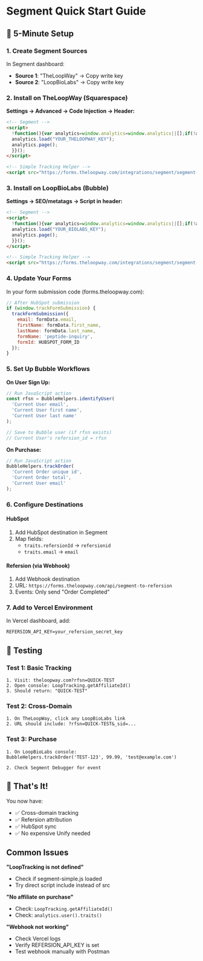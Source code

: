 # Segment Quick Start Guide

## 🚀 5-Minute Setup

### 1. Create Segment Sources

In Segment dashboard:
- **Source 1**: "TheLoopWay" → Copy write key
- **Source 2**: "LoopBioLabs" → Copy write key

### 2. Install on TheLoopWay (Squarespace)

**Settings → Advanced → Code Injection → Header:**

```html
<!-- Segment -->
<script>
  !function(){var analytics=window.analytics=window.analytics||[];if(!analytics.initialize)if(analytics.invoked)window.console&&console.error&&console.error("Segment snippet included twice.");else{analytics.invoked=!0;analytics.methods=["trackSubmit","trackClick","trackLink","trackForm","pageview","identify","reset","group","track","ready","alias","debug","page","once","off","on","addSourceMiddleware","addIntegrationMiddleware","setAnonymousId","addDestinationMiddleware"];analytics.factory=function(e){return function(){var t=Array.prototype.slice.call(arguments);t.unshift(e);analytics.push(t);return analytics}};for(var e=0;e<analytics.methods.length;e++){var key=analytics.methods[e];analytics[key]=analytics.factory(key)}analytics.load=function(key,e){var t=document.createElement("script");t.type="text/javascript";t.async=!0;t.src="https://cdn.segment.com/analytics.js/v1/" + key + "/analytics.min.js";var n=document.getElementsByTagName("script")[0];n.parentNode.insertBefore(t,n);analytics._loadOptions=e};analytics._writeKey="YOUR_THELOOPWAY_KEY";analytics.SNIPPET_VERSION="4.15.3";
  analytics.load("YOUR_THELOOPWAY_KEY");
  analytics.page();
  }}();
</script>

<!-- Simple Tracking Helper -->
<script src="https://forms.theloopway.com/integrations/segment/segment-simple.js"></script>
```

### 3. Install on LoopBioLabs (Bubble)

**Settings → SEO/metatags → Script in header:**

```html
<!-- Segment -->
<script>
  !function(){var analytics=window.analytics=window.analytics||[];if(!analytics.initialize)if(analytics.invoked)window.console&&console.error&&console.error("Segment snippet included twice.");else{analytics.invoked=!0;analytics.methods=["trackSubmit","trackClick","trackLink","trackForm","pageview","identify","reset","group","track","ready","alias","debug","page","once","off","on","addSourceMiddleware","addIntegrationMiddleware","setAnonymousId","addDestinationMiddleware"];analytics.factory=function(e){return function(){var t=Array.prototype.slice.call(arguments);t.unshift(e);analytics.push(t);return analytics}};for(var e=0;e<analytics.methods.length;e++){var key=analytics.methods[e];analytics[key]=analytics.factory(key)}analytics.load=function(key,e){var t=document.createElement("script");t.type="text/javascript";t.async=!0;t.src="https://cdn.segment.com/analytics.js/v1/" + key + "/analytics.min.js";var n=document.getElementsByTagName("script")[0];n.parentNode.insertBefore(t,n);analytics._loadOptions=e};analytics._writeKey="YOUR_BIOLABS_KEY";analytics.SNIPPET_VERSION="4.15.3";
  analytics.load("YOUR_BIOLABS_KEY");
  analytics.page();
  }}();
</script>

<!-- Simple Tracking Helper -->
<script src="https://forms.theloopway.com/integrations/segment/segment-simple.js"></script>
```

### 4. Update Your Forms

In your form submission code (forms.theloopway.com):

```javascript
// After HubSpot submission
if (window.trackFormSubmission) {
  trackFormSubmission({
    email: formData.email,
    firstName: formData.first_name,
    lastName: formData.last_name,
    formName: 'peptide-inquiry',
    formId: HUBSPOT_FORM_ID
  });
}
```

### 5. Set Up Bubble Workflows

**On User Sign Up:**
```javascript
// Run JavaScript action
const rfsn = BubbleHelpers.identifyUser(
  'Current User email',
  'Current User first name', 
  'Current User last name'
);

// Save to Bubble user (if rfsn exists)
// Current User's refersion_id = rfsn
```

**On Purchase:**
```javascript
// Run JavaScript action
BubbleHelpers.trackOrder(
  'Current Order unique id',
  'Current Order total',
  'Current User email'
);
```

### 6. Configure Destinations

#### HubSpot
1. Add HubSpot destination in Segment
2. Map fields:
   - `traits.refersionId` → `refersionid`
   - `traits.email` → `email`

#### Refersion (via Webhook)
1. Add Webhook destination
2. URL: `https://forms.theloopway.com/api/segment-to-refersion`
3. Events: Only send "Order Completed"

### 7. Add to Vercel Environment

In Vercel dashboard, add:
```
REFERSION_API_KEY=your_refersion_secret_key
```

## 🧪 Testing

### Test 1: Basic Tracking
```
1. Visit: theloopway.com?rfsn=QUICK-TEST
2. Open console: LoopTracking.getAffiliateId()
3. Should return: "QUICK-TEST"
```

### Test 2: Cross-Domain
```
1. On TheLoopWay, click any LoopBioLabs link
2. URL should include: ?rfsn=QUICK-TEST&_sid=...
```

### Test 3: Purchase
```
1. On LoopBioLabs console:
BubbleHelpers.trackOrder('TEST-123', 99.99, 'test@example.com')

2. Check Segment Debugger for event
```

## 🎯 That's It!

You now have:
- ✅ Cross-domain tracking
- ✅ Refersion attribution
- ✅ HubSpot sync
- ✅ No expensive Unify needed

## Common Issues

**"LoopTracking is not defined"**
- Check if segment-simple.js loaded
- Try direct script include instead of src

**"No affiliate on purchase"**
- Check: `LoopTracking.getAffiliateId()`
- Check: `analytics.user().traits()`

**"Webhook not working"**
- Check Vercel logs
- Verify REFERSION_API_KEY is set
- Test webhook manually with Postman